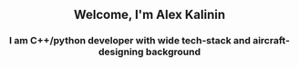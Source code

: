 <div id="1" align="center">
<h2>Welcome, I'm Alex Kalinin</h2>
<h3>I am C++/python developer with wide tech-stack and aircraft-designing background</h3>
</div>
